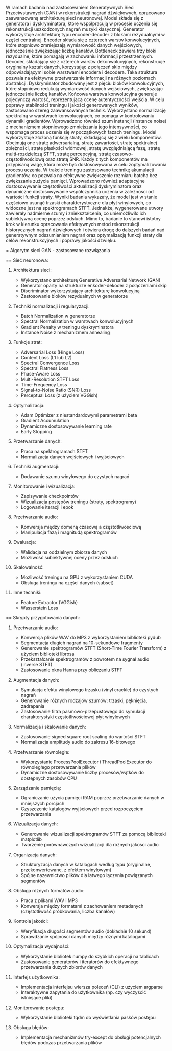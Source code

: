 W ramach badania nad zastosowaniem Generatywnych Sieci Przeciwstawnych (GAN) w rekonstrukcji nagrań dźwiękowych, opracowano zaawansowaną architekturę sieci neuronowej. Model składa się z generatora i dyskryminatora, które współpracują w procesie uczenia się rekonstrukcji uszkodzonych nagrań muzyki klasycznej.
Generator wykorzystuje architekturę typu encoder-decoder z blokami rezydualnymi w części centralnej. Encoder składa się z czterech warstw konwolucyjnych, które stopniowo zmniejszają wymiarowość danych wejściowych, jednocześnie zwiększając liczbę kanałów. Bottleneck zawiera trzy bloki rezydualne, które pomagają w zachowaniu informacji przestrzennych. Decoder, składający się z czterech warstw dekonwolucyjnych, rekonstruuje oryginalny kształt danych, korzystając z połączeń skip między odpowiadającymi sobie warstwami encodera i decodera. Taka struktura pozwala na efektywne przetwarzanie informacji na różnych poziomach abstrakcji.
Dyskryminator zbudowany jest z pięciu bloków konwolucyjnych, które stopniowo redukują wymiarowość danych wejściowych, zwiększając jednocześnie liczbę kanałów. Końcowa warstwa konwolucyjna generuje pojedynczą wartość, reprezentującą ocenę autentyczności wejścia.
W celu poprawy stabilności treningu i jakości generowanych wyników, zastosowano szereg zaawansowanych technik. Wykorzystano normalizację spektralną w warstwach konwolucyjnych, co pomaga w kontrolowaniu dynamiki gradientów. Wprowadzono również szum instancji (instance noise) z mechanizmem stopniowego zmniejszania jego intensywności, co wspomaga proces uczenia się w początkowych fazach treningu.
Model wykorzystuje złożoną funkcję straty, składającą się z wielu komponentów. Obejmują one stratę adwersarialną, stratę zawartości, stratę spektralnej zbieżności, stratę płaskości widmowej, stratę uwzględniającą fazę, stratę multi-rozdzielczą STFT, stratę percepcyjną, stratę czasowo-częstotliwościową oraz stratę SNR. Każdy z tych komponentów ma przypisaną wagę, która może być dostosowywana w celu zoptymalizowania procesu uczenia.
W trakcie treningu zastosowano technikę akumulacji gradientów, co pozwala na efektywne zwiększenie rozmiaru batcha bez zwiększania zużycia pamięci. Wprowadzono również adaptacyjne dostosowywanie częstotliwości aktualizacji dyskryminatora oraz dynamiczne dostosowywanie współczynnika uczenia w zależności od wartości funkcji straty.
Wyniki badania wykazały, że model jest w stanie częściowo usunąć trzaski charakterystyczne dla płyt winylowych, co widoczne jest na spektrogramach STFT. Jednakże, wygenerowane utwory zawierały nadmierne szumy i zniekształcenia, co uniemożliwiło ich subiektywną ocenę poprzez odsłuch. Mimo to, badanie to stanowi istotny krok w kierunku opracowania efektywnych metod rekonstrukcji historycznych nagrań dźwiękowych i otwiera drogę do dalszych badań nad generatywnym odszumianiem nagrań oraz optymalizacją funkcji straty dla celów rekonstrukcyjnych i poprawy jakości dźwięku.


= Algorytm sieci GAN - zastosowane rozwiązania

== Sieć neuronowa:

1. Architektura sieci:
   - Wykorzystano architekturę Generative Adversarial Network (GAN)
   - Generator oparty na strukturze enkoder-dekoder z połączeniami skip
   - Discriminator wykorzystujący architekturę konwolucyjną
   - Zastosowanie bloków rezydualnych w generatorze

2. Techniki normalizacji i regularyzacji:
   - Batch Normalization w generatorze
   - Spectral Normalization w warstwach konwolucyjnych
   - Gradient Penalty w treningu dyskryminatora
   - Instance Noise z mechanizmem annealing

3. Funkcje strat:
   - Adversarial Loss (Hinge Loss)
   - Content Loss (L1 lub L2)
   - Spectral Convergence Loss
   - Spectral Flatness Loss
   - Phase-Aware Loss
   - Multi-Resolution STFT Loss
   - Time-Frequency Loss
   - Signal-to-Noise Ratio (SNR) Loss
   - Perceptual Loss (z użyciem VGGish)

4. Optymalizacja:
   - Adam Optimizer z niestandardowymi parametrami beta
   - Gradient Accumulation
   - Dynamiczne dostosowywanie learning rate
   - Early Stopping

5. Przetwarzanie danych:
   - Praca na spektrogramach STFT
   - Normalizacja danych wejściowych i wyjściowych

6. Techniki augmentacji:
   - Dodawanie szumu winylowego do czystych nagrań

7. Monitorowanie i wizualizacja:
   - Zapisywanie checkpointów
   - Wizualizacja postępów treningu (straty, spektrogramy)
   - Logowanie iteracji i epok

8. Przetwarzanie audio:
   - Konwersja między domeną czasową a częstotliwościową
   - Manipulacja fazą i magnitudą spektrogramów

9. Ewaluacja:
   - Walidacja na oddzielnym zbiorze danych
   - Możliwość subiektywnej oceny przez odsłuch

10. Skalowalność:
    - Możliwość treningu na GPU z wykorzystaniem CUDA
    - Obsługa treningu na części danych (subset)

11. Inne techniki:
    - Feature Extractor (VGGish)
    - Wasserstein Loss

== Skrypty przygotowania danych:

1. Przetwarzanie audio:
   - Konwersja plików WAV do MP3 z wykorzystaniem biblioteki pydub
   - Segmentacja długich nagrań na 10-sekundowe fragmenty
   - Generowanie spektrogramów STFT (Short-Time Fourier Transform) z użyciem biblioteki librosa
   - Przekształcanie spektrogramów z powrotem na sygnał audio (inverse STFT)
   - Zastosowanie okna Hanna przy obliczaniu STFT

2. Augmentacja danych:
   - Symulacja efektu winylowego trzasku (vinyl crackle) do czystych nagrań
   - Generowanie różnych rodzajów szumów: trzaski, pęknięcia, zadrapania
   - Zastosowanie filtra pasmowo-przepustowego do symulacji charakterystyki częstotliwościowej płyt winylowych

3. Normalizacja i skalowanie danych:
   - Zastosowanie signed square root scaling do wartości STFT
   - Normalizacja amplitudy audio do zakresu 16-bitowego

4. Przetwarzanie równoległe:
   - Wykorzystanie ProcessPoolExecutor i ThreadPoolExecutor do równoległego przetwarzania plików
   - Dynamiczne dostosowywanie liczby procesów/wątków do dostępnych zasobów CPU

5. Zarządzanie pamięcią:
   - Ograniczanie użycia pamięci RAM poprzez przetwarzanie danych w mniejszych porcjach
   - Czyszczenie katalogów wyjściowych przed rozpoczęciem przetwarzania

6. Wizualizacja danych:
   - Generowanie wizualizacji spektrogramów STFT za pomocą biblioteki matplotlib
   - Tworzenie porównawczych wizualizacji dla różnych jakości audio

7. Organizacja danych:
   - Strukturyzacja danych w katalogach według typu (oryginalne, przekonwertowane, z efektem winylowym)
   - Spójne nazewnictwo plików dla łatwego łączenia powiązanych segmentów

8. Obsługa różnych formatów audio:
   - Praca z plikami WAV i MP3
   - Konwersja między formatami z zachowaniem metadanych (częstotliwość próbkowania, liczba kanałów)

9. Kontrola jakości:
   - Weryfikacja długości segmentów audio (dokładnie 10 sekund)
   - Sprawdzanie spójności danych między różnymi katalogami

10. Optymalizacja wydajności:
    - Wykorzystanie bibliotek numpy do szybkich operacji na tablicach
    - Zastosowanie generatorów i iteratorów do efektywnego przetwarzania dużych zbiorów danych

11. Interfejs użytkownika:
    - Implementacja interfejsu wiersza poleceń (CLI) z użyciem argparse
    - Interaktywne zapytania do użytkownika (np. czy wyczyścić istniejące pliki)

12. Monitorowanie postępu:
    - Wykorzystanie biblioteki tqdm do wyświetlania pasków postępu

13. Obsługa błędów:
    - Implementacja mechanizmów try-except do obsługi potencjalnych błędów podczas przetwarzania plików